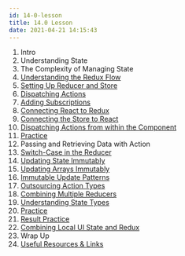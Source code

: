 ```yaml
---
id: 14-0-lesson
title: 14.0 Lesson
date: 2021-04-21 14:15:43
---
```


1. Intro
2. Understanding State
3. The Complexity of Managing State
4. [Understanding the Redux Flow](14-04-understanding-redux-flow)
5. [Setting Up Reducer and Store](14-05-setting-up-reducer-and-store)
6. [Dispatching Actions](14-06-dispatching-actions)
7. [Adding Subscriptions](14-07-adding-subscriptions)
8. [Connecting React to Redux](14-08-connecting-react-to-redux)
9. [Connecting the Store to React](14-09-connecting-store-to-react)
10. [Dispatching Actions from within the Component](14-10-dispatching-actions-from-within-component)
11. [Practice](14-11-practice)
12. Passing and Retrieving Data with Action
13. [Switch-Case in the Reducer](14-13-switching-case-in-reducer)
14. [Updating State Immutably](14-14-updating-state-immutably)
15. [Updating Arrays Immutably](14-15-updating-arrays-immutably)
16. [Immutable Update Patterns](14-16-immutable-update-patterns)
17. [Outsourcing Action Types](14-17-outsourcing-action-types)
18. [Combining Multiple Reducers](14-18-combining-multiple-reducers)
19. [Understanding State Types](14-19-understanding-state-types)
20. [Practice](14-20-practice)
21. [Result Practice](14-21-result-practice)
22. [Combining Local UI State and Redux](14-22-combining-local-ui-state-and-redux)
23. Wrap Up
24. [Useful Resources & Links](14-24-useful-resources-and-links)
